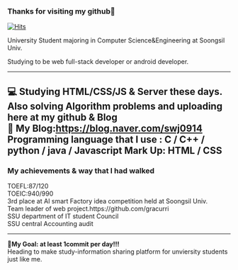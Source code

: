### Thanks for visiting my github:punch:



<div>

[![Hits](https://hits.seeyoufarm.com/api/count/incr/badge.svg?url=https%3A%2F%2Fgithub.com%2Fmakemyway-kr&count_bg=%23457BC9&title_bg=%23A21F1F&icon=buymeacoffee.svg&icon_color=%23FFFFFF&title=hits&edge_flat=false)](https://hits.seeyoufarm.com)

</div>

University Student majoring in Computer Science&Engineering at Soongsil Univ.<br>

Studying to be web full-stack developer or android developer.<br>

---------------------------------------------------------------------

:computer: Studying HTML/CSS/JS & Server these days.<br>
Also solving Algorithm problems and uploading here at my github & Blog<br>
:pencil: My Blog:https://blog.naver.com/swj0914 <br>
Programming language that I use : C / C++ / python / java / Javascript
Mark Up: HTML / CSS
---------------------------------------------------------------------
<h3>My achievements & way that I had walked<br></h3>
TOEFL:87/120<br>
TOEIC:940/990<br>
3rd place at AI smart Factory idea competition held at Soongsil Univ.<br>
Team leader of web project.https://github.com/gracurri <br>
SSU department of IT student Council<br>
SSU central Accounting audit <br>

-----------------------------------------------------
<b>:dart:My Goal: at least 1commit per day!!!</b><br>
Heading to make study-information sharing platform for unviersity students just like me.
